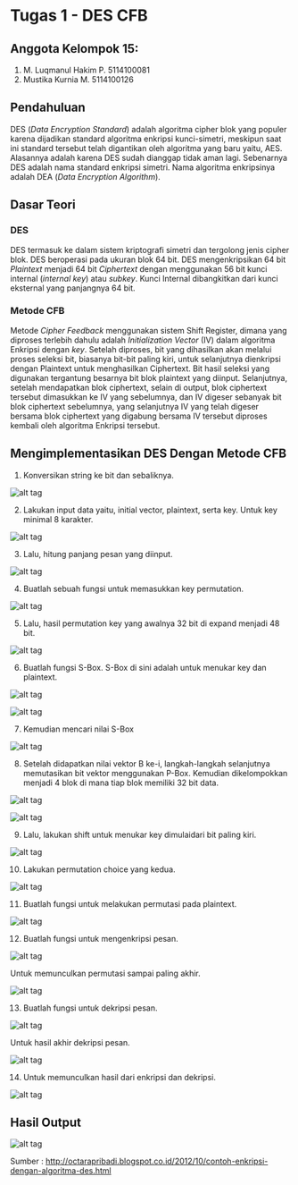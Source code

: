 # Tugas 1 - DES CFB

## Anggota Kelompok 15:
1. M. Luqmanul Hakim P.    5114100081
2. Mustika Kurnia M.       5114100126

## Pendahuluan
DES (_Data Encryption Standard_) adalah algoritma cipher blok yang populer karena dijadikan standard algoritma enkripsi kunci-simetri, meskipun saat ini standard tersebut telah digantikan oleh algoritma yang baru yaitu, AES. Alasannya adalah karena DES sudah dianggap tidak aman lagi. Sebenarnya DES adalah nama standard enkripsi simetri. Nama algoritma enkripsinya adalah DEA (_Data Encryption Algorithm_).

## Dasar Teori
### DES
DES termasuk ke dalam sistem kriptografi simetri dan tergolong jenis cipher blok. DES beroperasi pada ukuran blok 64 bit. DES mengenkripsikan 64 bit _Plaintext_ menjadi 64 bit _Ciphertext_ dengan menggunakan 56 bit kunci internal (_internal key_) atau _subkey_. Kunci Internal dibangkitkan dari kunci eksternal yang panjangnya 64 bit.
### Metode CFB
Metode _Cipher Feedback_ menggunakan sistem Shift Register, dimana yang diproses terlebih dahulu adalah _Initialization Vector_ (IV) dalam algoritma Enkripsi dengan _key_. Setelah diproses, bit yang dihasilkan akan melalui proses seleksi bit, biasanya bit-bit paling kiri, untuk selanjutnya dienkripsi dengan Plaintext untuk menghasilkan Ciphertext. Bit hasil seleksi yang digunakan tergantung besarnya bit blok plaintext yang diinput. Selanjutnya, setelah mendapatkan blok ciphertext, selain di output, blok ciphertext tersebut dimasukkan ke IV yang sebelumnya, dan IV digeser sebanyak bit blok ciphertext sebelumnya, yang selanjutnya IV yang telah digeser bersama blok ciphertext yang digabung bersama IV tersebut diproses kembali oleh algoritma Enkripsi tersebut.

## Mengimplementasikan DES Dengan Metode CFB
1. Konversikan string ke bit dan sebaliknya.

![alt tag](https://github.com/niakurniam/KIJ-F/blob/master/Tugas%201%20-%20DES%20CFB/Screenshot/1.JPG)

2. Lakukan input data yaitu, initial vector, plaintext, serta key. Untuk key minimal 8 karakter.

![alt tag](https://github.com/niakurniam/KIJ-F/blob/master/Tugas%201%20-%20DES%20CFB/Screenshot/2.JPG)

3. Lalu, hitung panjang pesan yang diinput.

![alt tag](https://github.com/niakurniam/KIJ-F/blob/master/Tugas%201%20-%20DES%20CFB/Screenshot/3.JPG)

4. Buatlah sebuah fungsi untuk memasukkan key permutation.

![alt tag](https://github.com/niakurniam/KIJ-F/blob/master/Tugas%201%20-%20DES%20CFB/Screenshot/4.JPG)

5. Lalu, hasil permutation key yang awalnya 32 bit di expand menjadi 48 bit.

![alt tag](https://github.com/niakurniam/KIJ-F/blob/master/Tugas%201%20-%20DES%20CFB/Screenshot/5.JPG)

6. Buatlah fungsi S-Box. S-Box di sini adalah untuk menukar key dan plaintext.

![alt tag](https://github.com/niakurniam/KIJ-F/blob/master/Tugas%201%20-%20DES%20CFB/Screenshot/6.JPG)

![alt tag](https://github.com/niakurniam/KIJ-F/blob/master/Tugas%201%20-%20DES%20CFB/Screenshot/7.JPG)

7. Kemudian mencari nilai S-Box

![alt tag](https://github.com/niakurniam/KIJ-F/blob/master/Tugas%201%20-%20DES%20CFB/Screenshot/8.JPG)

8. Setelah didapatkan nilai vektor B ke-i, langkah-langkah selanjutnya memutasikan bit vektor menggunakan P-Box. Kemudian dikelompokkan menjadi 4 blok di mana tiap blok memiliki 32 bit data.

![alt tag](https://github.com/niakurniam/KIJ-F/blob/master/Tugas%201%20-%20DES%20CFB/Screenshot/9.JPG)

![alt tag](https://github.com/niakurniam/KIJ-F/blob/master/Tugas%201%20-%20DES%20CFB/Screenshot/10.JPG)

9. Lalu, lakukan shift untuk menukar key dimulaidari bit paling kiri.

![alt tag](https://github.com/niakurniam/KIJ-F/blob/master/Tugas%201%20-%20DES%20CFB/Screenshot/11.JPG)

10. Lakukan permutation choice yang kedua.

![alt tag](https://github.com/niakurniam/KIJ-F/blob/master/Tugas%201%20-%20DES%20CFB/Screenshot/12.JPG)

11. Buatlah fungsi untuk melakukan permutasi pada plaintext.

![alt tag](https://github.com/niakurniam/KIJ-F/blob/master/Tugas%201%20-%20DES%20CFB/Screenshot/13.JPG)

12. Buatlah fungsi untuk mengenkripsi pesan.

![alt tag](https://github.com/niakurniam/KIJ-F/blob/master/Tugas%201%20-%20DES%20CFB/Screenshot/14.JPG)

Untuk memunculkan permutasi sampai paling akhir.

![alt tag](https://github.com/niakurniam/KIJ-F/blob/master/Tugas%201%20-%20DES%20CFB/Screenshot/15.JPG)

13. Buatlah fungsi untuk dekripsi pesan.

![alt tag](https://github.com/niakurniam/KIJ-F/blob/master/Tugas%201%20-%20DES%20CFB/Screenshot/16.JPG)

Untuk hasil akhir dekripsi pesan.

![alt tag](https://github.com/niakurniam/KIJ-F/blob/master/Tugas%201%20-%20DES%20CFB/Screenshot/17.JPG)

14. Untuk memunculkan hasil dari enkripsi dan dekripsi.

![alt tag](https://github.com/niakurniam/KIJ-F/blob/master/Tugas%201%20-%20DES%20CFB/Screenshot/18.JPG)

## Hasil Output

![alt tag](https://github.com/niakurniam/KIJ-F/blob/master/Tugas%201%20-%20DES%20CFB/Screenshot/output.JPG)

Sumber : http://octarapribadi.blogspot.co.id/2012/10/contoh-enkripsi-dengan-algoritma-des.html

 
